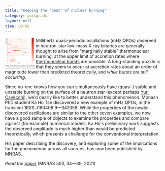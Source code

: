 ```yaml
---
title: "Keeping the 'beat' of nuclear burning"
category: postgrads
layout: null
time: 03:00
---
```

<!-- converted from blosxom format post using convert.pl dkg 22.1.2022 -->
<img src="images/tse21.png" width="100" align="left">
Millihertz quasi-periodic oscillations (mHz QPOs) observed in neutron-star
low-mass X-ray binaries are generally thought to arise from 
"marginally stable" thermonuclear burning, at the upper limit of 
accretion rates where 
<a href="https://ui.adsabs.harvard.edu/abs/2021ASSL..461..209G">thermonuclear
bursts</a> are possible. A long-standing puzzle is that they seem to occur
at accretion rates about an order of magnitude lower than predicted 
theoretically, and <em>while bursts are still occurring</em>.
</p>
<p>Since no-one knows how you can simultaneously have (quasi-) stable and
unstable burning on the surface of a neutron star (except perhaps
<a href="https://ui.adsabs.harvard.edu/abs/2020MNRAS.499.2148C/">Yuri Cavecchi</a>), we'd dearly like to 
better understand this phenomenon. Monash PhD student Ka Ho Tse discovered
a new example of mHz QPOs, in the transient 1RXS J180408.9&mdash;342058. While
the properties of the newly-discovered oscillations are similar to the other
seven examples, we now have a good sample of objects to examine the properties
and compare against (for example) numerical models. Ka Ho's preliminary work
suggests the observed amplitude is much higher than would be predicted
theoretically, which presents a challenge for the conventional interpretation.
</p>
<p>
His paper describing the discovery, and exploring some of the implications
for the phenomenon across all sources, has now been published by MNRAS.
</p>
<p><em>Read the <a href="https://academic.oup.com/mnras/article-abstract/500/1/34/5928573">paper</a></em> (MNRAS 500, 34&mdash;39, 2021)</p>
